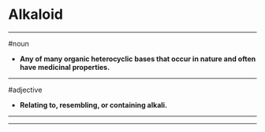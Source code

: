 # Alkaloid
---
#noun
- **Any of many organic heterocyclic bases that occur in nature and often have medicinal properties.**
---
#adjective
- **Relating to, resembling, or containing alkali.**
---
---

